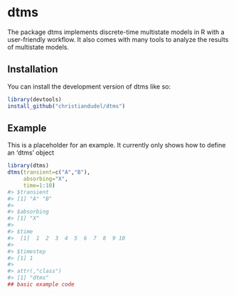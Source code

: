 
<!-- README.md is generated from README.Rmd. Please edit that file -->

# dtms

<!-- badges: start -->
<!-- badges: end -->

The package dtms implements discrete-time multistate models in R with a
user-friendly workflow. It also comes with many tools to analyze the
results of multistate models.

## Installation

You can install the development version of dtms like so:

``` r
library(devtools)
install_github("christiandudel/dtms")
```

## Example

This is a placeholder for an example. It currently only shows how to
define an ‘dtms’ object

``` r
library(dtms)
dtms(transient=c("A","B"),
     absorbing="X",
     time=1:10)
#> $transient
#> [1] "A" "B"
#> 
#> $absorbing
#> [1] "X"
#> 
#> $time
#>  [1]  1  2  3  4  5  6  7  8  9 10
#> 
#> $timestep
#> [1] 1
#> 
#> attr(,"class")
#> [1] "dtms"
## basic example code
```
